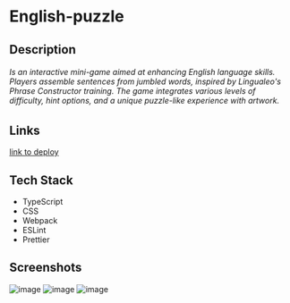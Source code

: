 #               English-puzzle
## Description
###### Is an interactive mini-game aimed at enhancing English language skills. Players assemble sentences from jumbled words, inspired by Lingualeo's Phrase Constructor training. The game integrates various levels of difficulty, hint options, and a unique puzzle-like experience with artwork.
 ## Links
[link to deploy](https://rolling-scopes-school.github.io/valeriyl01-JSFE2023Q4/rss-puzzle/)
## Tech Stack
* TypeScript
* CSS
* Webpack
* ESLint
* Prettier
## Screenshots

![image](https://github.com/ValeriyL01/English-puzzle/assets/107634274/3012e694-a0d5-4904-9099-d1b1a02f81db)
![image](https://github.com/ValeriyL01/English-puzzle/assets/107634274/72e4fcb1-f1fd-40e2-9aa2-a141d8a8123e)
![image](https://github.com/ValeriyL01/English-puzzle/assets/107634274/9c5f9e9f-b1da-4cb4-b4a6-b7b11dfa2dcc)



